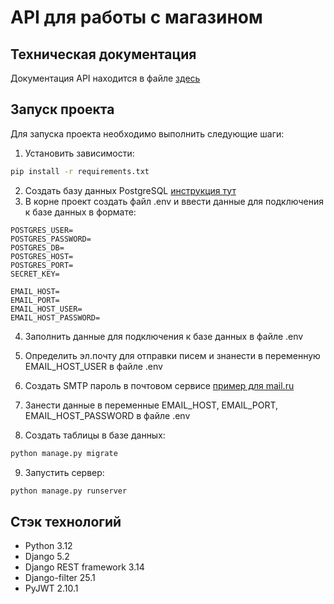 # API для работы с магазином

## Техническая документация

Документация API находится в файле [здесь](backend_service/Entry_points.md)

## Запуск проекта

Для запуска проекта необходимо выполнить следующие шаги:

1. Установить зависимости:
```bash
pip install -r requirements.txt
```

2. Создать базу данных PostgreSQL [инструкция тут](https://postgrespro.ru/docs/postgresql/15/app-createdb)
3. В корне проект создать файл .env и ввести данные для подключения к базе данных в формате:
```
POSTGRES_USER=
POSTGRES_PASSWORD=
POSTGRES_DB=
POSTGRES_HOST=
POSTGRES_PORT=
SECRET_KEY=

EMAIL_HOST=
EMAIL_PORT=
EMAIL_HOST_USER=
EMAIL_HOST_PASSWORD=
```
4. Заполнить данные для подключения к базе данных в файле .env
5. Определить эл.почту для отправки писем и знанести в переменную EMAIL_HOST_USER в файле .env
6. Создать SMTP пароль в почтовом сервисе [пример для mail.ru](https://help.mail.ru/mail/mailer/password/)
7. Занести данные в переменные EMAIL_HOST, EMAIL_PORT, EMAIL_HOST_PASSWORD в файле .env

8. Создать таблицы в базе данных:
```bash
python manage.py migrate
```

9. Запустить сервер:
```bash
python manage.py runserver
```

## Стэк технологий

- Python 3.12
- Django 5.2
- Django REST framework 3.14
- Django-filter 25.1
- PyJWT 2.10.1
